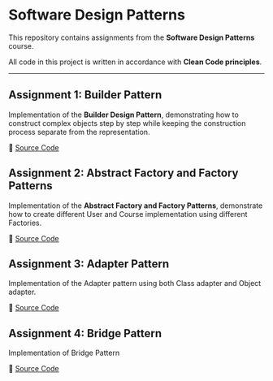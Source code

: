 # Software Design Patterns  

This repository contains assignments from the **Software Design Patterns** course.  

All code in this project is written in accordance with **Clean Code principles**.  

---

## Assignment 1: Builder Pattern  
Implementation of the **Builder Design Pattern**, demonstrating how to construct complex objects step by step while keeping the construction process separate from the representation.  

📂 [Source Code](src/assignment_1)  

## Assignment 2: Abstract Factory and Factory Patterns
Implementation of the **Abstract Factory and Factory Patterns**, demonstrate how to create different User and Course implementation using different Factories.

📂 [Source Code](src/assignment_2)  

## Assignment 3: Adapter Pattern
Implementation of the Adapter pattern using both Class adapter and Object adapter.

📂 [Source Code](src/assignment_3)  

## Assignment 4: Bridge Pattern
Implementation of Bridge Pattern

📂 [Source Code](src/assignment_4)
